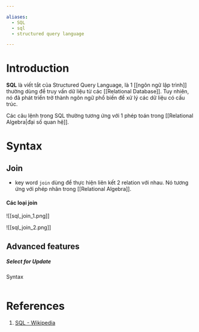 ```yaml
---

aliases:
  - SQL
  - sql
  - structured query language

---
```


# Introduction

__SQL__ là viết tắt của Structured Query Language, là 1 [[ngôn ngữ lập trình]] thường dùng để truy vấn dữ liệu từ các [[Relational Database]]. Tuy nhiên, nó đã phát triển trở thành ngôn ngữ phổ biến để xử lý các dữ liệu có cấu trúc.

Các câu lệnh trong SQL thường tương ứng với 1 phép toán trong [[Relational Algebra|đại số quan hệ]].

# Syntax

## Join

- key word `join` dùng để thực hiện liên kết 2 relation với nhau. Nó tương ứng với phép nhân trong [[Relational Algebra]].

#### Các loại join

![[sql_join_1.png]]

![[sql_join_2.png]]


## Advanced features

##### Select for Update

Syntax
```

```

# References
1. [SQL - Wikipedia](https://en.wikipedia.org/wiki/SQL)